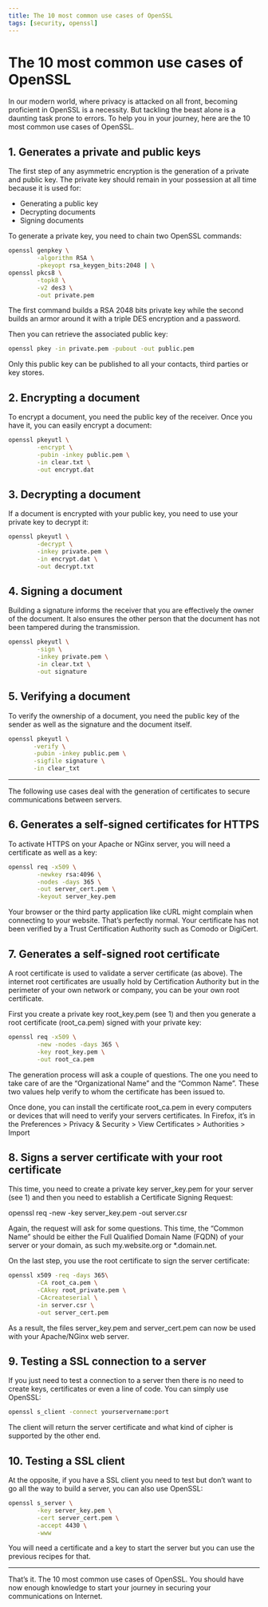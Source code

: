 ```yaml
---
title: The 10 most common use cases of OpenSSL
tags: [security, openssl]
---
```

# The 10 most common use cases of OpenSSL

In our modern world, where privacy is attacked on all front, becoming proficient in OpenSSL is a
necessity. But tackling the beast alone is a daunting task prone to errors.
To help you in your journey, here are the 10 most common use cases of OpenSSL.

## **1. Generates a private and public keys**

The first step of any asymmetric encryption is the generation of a private and public key.
The private key should remain in your possession at all time because it is used for:

- Generating a public key
- Decrypting documents
- Signing documents

To generate a private key, you need to chain two OpenSSL commands:

```bash
openssl genpkey \
        -algorithm RSA \
        -pkeyopt rsa_keygen_bits:2048 | \
openssl pkcs8 \
        -topk8 \
        -v2 des3 \
        -out private.pem
```

The first command builds a RSA 2048 bits private key while the second builds an armor around it
with a triple DES encryption and a password.

Then you can retrieve the associated public key:

```bash
openssl pkey -in private.pem -pubout -out public.pem
```

Only this public key can be published to all your contacts, third parties or key stores.

## **2. Encrypting a document**

To encrypt a document, you need the public key of the receiver.
Once you have it, you can easily encrypt a document:

```bash
openssl pkeyutl \
        -encrypt \
        -pubin -inkey public.pem \
        -in clear.txt \
        -out encrypt.dat
```

## **3. Decrypting a document**

If a document is encrypted with your public key, you need to use your private key to decrypt it:

```bash
openssl pkeyutl \
        -decrypt \
        -inkey private.pem \
        -in encrypt.dat \
        -out decrypt.txt
```

## **4. Signing a document**

Building a signature informs the receiver that you are effectively the owner of the document. It
also ensures the other person that the document has not been tampered during the transmission.

```bash
openssl pkeyutl \
        -sign \
        -inkey private.pem \
        -in clear.txt \
        -out signature
```

## **5. Verifying a document**

To verify the ownership of a document, you need the public key of the sender as well as the
signature and the document itself.

```bash
openssl pkeyutl \
       -verify \
       -pubin -inkey public.pem \
       -sigfile signature \
       -in clear_txt
```

---

The following use cases deal with the generation of certificates to secure communications between
servers.

## **6. Generates a self-signed certificates for HTTPS**

To activate HTTPS on your Apache or NGinx server, you will need a certificate as well as a key:

```bash
openssl req -x509 \
        -newkey rsa:4096 \
        -nodes -days 365 \
        -out server_cert.pem \
        -keyout server_key.pem
```

Your browser or the third party application like cURL might complain when connecting to your
website. That’s perfectly normal. Your certificate has not been verified by a Trust Certification
Authority such as Comodo or DigiCert.

## **7. Generates a self-signed root certificate**

A root certificate is used to validate a server certificate (as above). The internet root
certificates are usually hold by Certification Authority but in the perimeter of your own network
or company, you can be your own root certificate.

First you create a private key root_key.pem (see 1) and then you generate a root certificate
(root_ca.pem) signed with your private key:

```bash
openssl req -x509 \
        -new -nodes -days 365 \
        -key root_key.pem \
        -out root_ca.pem
```

The generation process will ask a couple of questions. The one you need to take care of are the
“Organizational Name” and the “Common Name”. These two values help verify to whom the certificate
has been issued to.

Once done, you can install the certificate root_ca.pem in every computers or devices that will
need to verify your servers certificates.
In Firefox, it’s in the Preferences > Privacy & Security > View Certificates > Authorities > Import

## **8. Signs a server certificate with your root certificate**

This time, you need to create a private key server_key.pem for your server (see 1) and then you
need to establish a Certificate Signing Request:

openssl req -new -key server_key.pem -out server.csr

Again, the request will ask for some questions. This time, the “Common Name” should be either the
Full Qualified Domain Name (FQDN) of your server or your domain, as such my.website.org or
*.domain.net.

On the last step, you use the root certificate to sign the server certificate:

```bash
openssl x509 -req -days 365\
        -CA root_ca.pem \
        -CAkey root_private.pem \
        -CAcreateserial \
        -in server.csr \
        -out server_cert.pem
```

As a result, the files server_key.pem and server_cert.pem can now be used with your Apache/NGinx
web server.

## **9. Testing a SSL connection to a server**

If you just need to test a connection to a server then there is no need to create keys,
certificates or even a line of code. You can simply use OpenSSL:

```bash
openssl s_client -connect yourservername:port
```

The client will return the server certificate and what kind of cipher is supported by the other end.

## **10. Testing a SSL client**

At the opposite, if you have a SSL client you need to test but don’t want to go all the way to
build a server, you can also use OpenSSL:

```bash
openssl s_server \
        -key server_key.pem \
        -cert server_cert.pem \
        -accept 4430 \
        -www
```

You will need a certificate and a key to start the server but you can use the previous recipes
for that.

---

That’s it. The 10 most common use cases of OpenSSL. You should have now enough knowledge to start
your journey in securing your communications on Internet.
